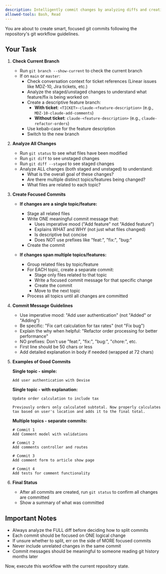 ```yaml
---
description: Intelligently commit changes by analyzing diffs and creating focused commits
allowed-tools: Bash, Read
---
```


You are about to create smart, focused git commits following the repository's git workflow guidelines.

## Your Task

1. **Check Current Branch**
   - Run `git branch --show-current` to check the current branch
   - If on `main` or `master`:
     - Check conversation context for ticket references (Linear issues like MDZ-10, Jira tickets, etc.)
     - Analyze the staged/unstaged changes to understand what feature/fix is being worked on
     - Create a descriptive feature branch:
       - **With ticket**: `<TICKET>-claude-<feature-description>` (e.g., `MDZ-10-claude-add-comments`)
       - **Without ticket**: `claude-<feature-description>` (e.g., `claude-refactor-orders`)
     - Use kebab-case for the feature description
     - Switch to the new branch

2. **Analyze All Changes**
   - Run `git status` to see what files have been modified
   - Run `git diff` to see unstaged changes
   - Run `git diff --staged` to see staged changes
   - Analyze ALL changes (both staged and unstaged) to understand:
     - What is the overall goal of these changes?
     - Are there multiple distinct topics/features being changed?
     - What files are related to each topic?

3. **Create Focused Commits**
   - **If changes are a single topic/feature:**
     - Stage all related files
     - Write ONE meaningful commit message that:
       - Uses imperative mood ("Add feature" not "Added feature")
       - Explains WHAT and WHY (not just what files changed)
       - Is descriptive but concise
       - Does NOT use prefixes like "feat:", "fix:", "bug:"
     - Create the commit

   - **If changes span multiple topics/features:**
     - Group related files by topic/feature
     - For EACH topic, create a separate commit:
       - Stage only files related to that topic
       - Write a focused commit message for that specific change
       - Create the commit
       - Move to the next topic
     - Process all topics until all changes are committed

4. **Commit Message Guidelines**
   - Use imperative mood: "Add user authentication" (not "Added" or "Adding")
   - Be specific: "Fix cart calculation for tax rates" (not "Fix bug")
   - Explain the why when helpful: "Refactor order processing for better performance"
   - NO prefixes: Don't use "feat:", "fix:", "bug:", "chore:", etc.
   - First line should be 50 chars or less
   - Add detailed explanation in body if needed (wrapped at 72 chars)

5. **Examples of Good Commits**

   **Single topic - simple:**
   ```
   Add user authentication with Devise
   ```

   **Single topic - with explanation:**
   ```
   Update order calculation to include tax

   Previously orders only calculated subtotal. Now properly calculates
   tax based on user's location and adds it to the final total.
   ```

   **Multiple topics - separate commits:**
   ```
   # Commit 1
   Add Comment model with validations

   # Commit 2
   Add comments controller and routes

   # Commit 3
   Add comment form to article show page

   # Commit 4
   Add tests for comment functionality
   ```

6. **Final Status**
   - After all commits are created, run `git status` to confirm all changes are committed
   - Show a summary of what was committed

## Important Notes

- Always analyze the FULL diff before deciding how to split commits
- Each commit should be focused on ONE logical change
- If unsure whether to split, err on the side of MORE focused commits
- Never include unrelated changes in the same commit
- Commit messages should be meaningful to someone reading git history months later

Now, execute this workflow with the current repository state.
